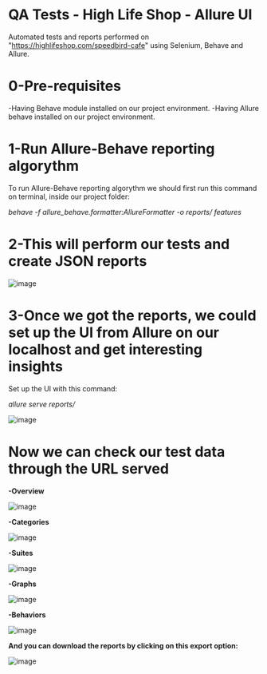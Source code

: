 # QA Tests - High Life Shop - Allure UI
Automated tests and reports performed on "https://highlifeshop.com/speedbird-cafe" using Selenium, Behave and Allure.

# 0-Pre-requisites

  -Having Behave module installed on our project environment.
  -Having Allure behave installed on our project environment.

# 1-Run Allure-Behave reporting algorythm

To run Allure-Behave reporting algorythm we should first run this command on terminal, inside our project folder:

   <i>behave -f allure_behave.formatter:AllureFormatter -o reports/ features </i>
   
# 2-This will perform our tests and create JSON reports

![image](https://github.com/RomeroRodriguezD/QATests-HighLife/assets/105886661/e50a33d2-fccd-4afc-acf9-beebcbfd65c6)

# 3-Once we got the reports, we could set up the UI from Allure on our localhost and get interesting insights

Set up the UI with this command:

<i> allure serve reports/ </i>

![image](https://github.com/RomeroRodriguezD/QATests-HighLife/assets/105886661/a7bc627f-596e-4349-a675-88f6f706084e)

# Now we can check our test data through the URL served

<b>-Overview</b>

![image](https://github.com/RomeroRodriguezD/QATests-HighLife/assets/105886661/8f4cf171-9f88-4371-9715-de4738744ee2)

<b>-Categories</b>

![image](https://github.com/RomeroRodriguezD/QATests-HighLife/assets/105886661/22c067e1-5e24-4f6e-af46-788357347a77)

<b>-Suites</b>

![image](https://github.com/RomeroRodriguezD/QATests-HighLife/assets/105886661/7b3d22a9-ad10-40d3-96fb-7db37ce91fc1)

<b>-Graphs</b>

![image](https://github.com/RomeroRodriguezD/QATests-HighLife/assets/105886661/792e5686-b78b-4420-b4d6-7def0923b287)

<b>-Behaviors</b>

![image](https://github.com/RomeroRodriguezD/QATests-HighLife/assets/105886661/ff9a755f-4ea4-4110-8f39-6ab146f6ed53)

<b> And you can download the reports by clicking on this export option: </b>

![image](https://github.com/RomeroRodriguezD/QATests-HighLife/assets/105886661/a00dd96a-b2fd-4975-a639-dc3e8003a3c3)
